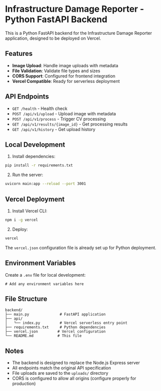 # Infrastructure Damage Reporter - Python FastAPI Backend

This is a Python FastAPI backend for the Infrastructure Damage Reporter application, designed to be deployed on Vercel.

## Features

- **Image Upload**: Handle image uploads with metadata
- **File Validation**: Validate file types and sizes
- **CORS Support**: Configured for frontend integration
- **Vercel Compatible**: Ready for serverless deployment

## API Endpoints

- `GET /health` - Health check
- `POST /api/v1/upload` - Upload image with metadata
- `POST /api/v1/process` - Trigger CV processing
- `GET /api/v1/results/{image_id}` - Get processing results
- `GET /api/v1/history` - Get upload history

## Local Development

1. Install dependencies:
```bash
pip install -r requirements.txt
```

2. Run the server:
```bash
uvicorn main:app --reload --port 3001
```

## Vercel Deployment

1. Install Vercel CLI:
```bash
npm i -g vercel
```

2. Deploy:
```bash
vercel
```

The `vercel.json` configuration file is already set up for Python deployment.

## Environment Variables

Create a `.env` file for local development:
```
# Add any environment variables here
```

## File Structure

```
backend/
├── main.py              # FastAPI application
├── api/
│   └── index.py         # Vercel serverless entry point
├── requirements.txt     # Python dependencies
├── vercel.json         # Vercel configuration
└── README.md           # This file
```

## Notes

- The backend is designed to replace the Node.js Express server
- All endpoints match the original API specification
- File uploads are saved to the `uploads/` directory
- CORS is configured to allow all origins (configure properly for production)